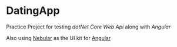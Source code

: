 # DatingApp
Practice Project for testing *dotNet Core Web Api* along with *Angular*

Also using [Nebular](https://akveo.github.io/nebular/) as the UI kit for [Angular](https://angular.io)

